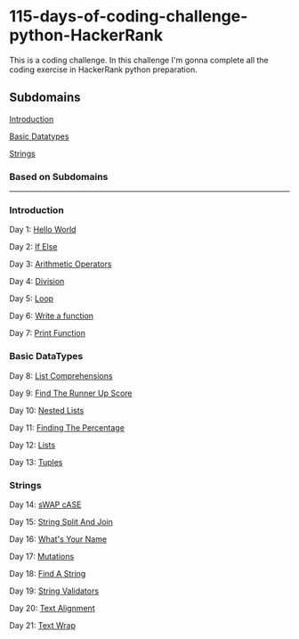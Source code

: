 # 115-days-of-coding-challenge-python-HackerRank
This is a coding challenge. In this challenge I'm gonna complete all the coding exercise in HackerRank python preparation.
## Subdomains
[Introduction](README.md#introduction-1)

[Basic Datatypes](README.md#basic-datatypes)

[Strings](README.md#strings)

### Based on Subdomains
<hr>

### Introduction

  Day 1: [Hello World](Introduction/Day1SayHelloWorld.py)

  Day 2: [If Else](Introduction/Day2IfElse.py)

  Day 3: [Arithmetic Operators](Introduction/Day3ArithmeticOperators.py)

  Day 4: [Division](Introduction/Day4Division.py)

  Day 5: [Loop](Introduction/Day5Loop.py)

  Day 6: [Write a function](Introduction/Day6write_a_function.py)

  Day 7: [Print Function](Introduction/Day7PrintFunction.py)

### Basic DataTypes
  Day 8: [List Comprehensions](BasicDatatypes/Day8ListComprehensions.py)
  
  Day 9: [Find The Runner Up Score](BasicDatatypes/Day9FindTheRunnerUpScore.py)

  Day 10: [Nested Lists](BasicDatatypes/Day10NestedLists.py)
  
  Day 11: [Finding The Percentage](BasicDatatypes/Day11FindingThePercentage.py)
  
  Day 12: [Lists](BasicDatatypes/Day12Lists.py)
  
  Day 13: [Tuples](BasicDatatypes/Day13Tuples.py)
  
### Strings
  Day 14: [sWAP cASE](Strings/Day14sWAPcASE.PY)
  
  Day 15: [String Split And Join](Strings/Day15StringSplitAndJoin.py)
  
  Day 16: [What's Your Name](Strings/Day16WhatsYourName.py)
  
  Day 17: [Mutations](Strings/Day17Mutations.py)
  
  Day 18: [Find A String](Strings/Day18FindAString.py)
  
  Day 19: [String Validators](Strings/Day19StringValidators.py)
  
  Day 20: [Text Alignment](Strings/Day20TextAlignment.py)
  
  Day 21: [Text Wrap](Strings/Day21TextWrap.py)
  
  

